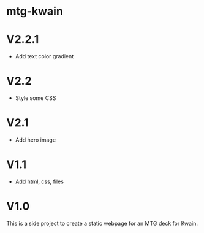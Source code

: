 # mtg-kwain
<h1>V2.2.1</h1>
<ul>
<li> Add text color gradient
</li>
</ul>

<h1>V2.2</h1>
<ul>
<li> Style some CSS 
</li>
</ul>

<h1>V2.1</h1>
<ul>
<li> Add hero image
</li>
</ul>

<h1>V1.1</h1>
<ul>
<li> Add html, css, files
</li>
</ul>

<h1>V1.0</h1>
This is a side project to create a static webpage for an MTG deck for Kwain. 